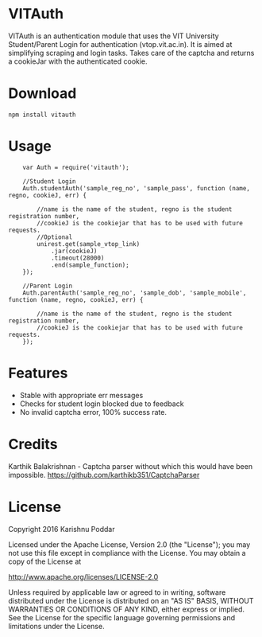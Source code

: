 # VITAuth

VITAuth is an authentication module that uses the VIT University Student/Parent Login for authentication (vtop.vit.ac.in). 
It is aimed at simplifying scraping and login tasks. 
Takes care of the captcha and returns a cookieJar with the authenticated cookie.

# Download

```
npm install vitauth
```

# Usage

```    
    var Auth = require('vitauth');
    
    //Student Login
    Auth.studentAuth('sample_reg_no', 'sample_pass', function (name, regno, cookieJ, err) {

        //name is the name of the student, regno is the student registration number,
        //cookieJ is the cookiejar that has to be used with future requests.
        //Optional
        unirest.get(sample_vtop_link)
            .jar(cookieJ)
            .timeout(28000)
            .end(sample_function);
    });

    //Parent Login
    Auth.parentAuth('sample_reg_no', 'sample_dob', 'sample_mobile', function (name, regno, cookieJ, err) {

        //name is the name of the student, regno is the student registration number,
        //cookieJ is the cookiejar that has to be used with future requests.
    });
```

# Features

* Stable with appropriate err messages
* Checks for student login blocked due to feedback
* No invalid captcha error, 100% success rate.
    
# Credits

Karthik Balakrishnan - Captcha parser without which this would have been impossible.
https://github.com/karthikb351/CaptchaParser

# License

   Copyright 2016 Karishnu Poddar

   Licensed under the Apache License, Version 2.0 (the "License");
   you may not use this file except in compliance with the License.
   You may obtain a copy of the License at

   http://www.apache.org/licenses/LICENSE-2.0

   Unless required by applicable law or agreed to in writing, software
   distributed under the License is distributed on an "AS IS" BASIS,
   WITHOUT WARRANTIES OR CONDITIONS OF ANY KIND, either express or implied.
   See the License for the specific language governing permissions and
   limitations under the License.